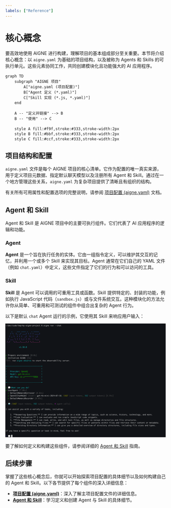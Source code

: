 ```yaml
---
labels: ["Reference"]
---
```


# 核心概念

要高效地使用 AIGNE 进行构建，理解项目的基本组成部分至关重要。本节将介绍核心概念：以 `aigne.yaml` 为基础的项目结构，以及被称为 Agents 和 Skills 的可执行单元。这些元素协同工作，共同创建模块化且功能强大的 AI 应用程序。

```mermaid
graph TD
    subgraph "AIGNE 项目"
        A["aigne.yaml (项目配置)"]
        B["Agent 定义 (*.yaml)"]
        C["Skill 实现 (*.js, *.yaml)"]
    end

    A -- "定义并链接" --> B
    B -- "使用" --> C

    style A fill:#f9f,stroke:#333,stroke-width:2px
    style B fill:#bbf,stroke:#333,stroke-width:2px
    style C fill:#ccf,stroke:#333,stroke-width:2px
```

## 项目结构和配置

`aigne.yaml` 文件是每个 AIGNE 项目的核心清单。它作为配置的唯一真实来源，用于定义项目元数据、指定默认聊天模型以及注册所有 Agent 和 Skill。通过在一个地方管理这些关系，`aigne.yaml` 为复杂项目提供了清晰且有组织的结构。

有关所有可用属性和配置选项的完整说明，请参阅 [项目配置 (aigne.yaml)](./core-concepts-project-configuration.md) 文档。

## Agent 和 Skill

Agent 和 Skill 是 AIGNE 项目中的主要可执行组件。它们代表了 AI 应用程序的逻辑和功能。

### Agent
**Agent** 是一个旨在执行任务的实体。它由一组指令定义，可以维护其交互的记忆，并利用一个或多个 Skill 来实现其目标。Agent 通常在它们自己的 YAML 文件（例如 `chat.yaml`）中定义，这些文件指定了它们的行为和可以访问的工具。

### Skill
**Skill** 是 Agent 可以调用的可重用工具或函数。Skill 提供特定的、封装的功能，例如执行 JavaScript 代码（`sandbox.js`）或与文件系统交互。这种模块化的方法允许你从简单、可重用和可测试的组件中组合出复杂的 Agent 行为。

以下是默认 `chat` Agent 运行的示例，它使用其 Skill 来响应用户输入：

![一个在聊天模式下运行的 Agent](../assets/run/run-default-template-project-in-chat-mode.png)

要了解如何定义和构建这些组件，请参阅详细的 [Agent 和 Skill](./core-concepts-agents-and-skills.md) 指南。

## 后续步骤

掌握了这些核心概念后，你就可以开始探索项目配置的具体细节以及如何构建自己的 Agent 和 Skill。以下各节提供了每个组件的深入详细信息：

- **[项目配置 (aigne.yaml)](./core-concepts-project-configuration.md)**：深入了解主项目配置文件的详细信息。
- **[Agent 和 Skill](./core-concepts-agents-and-skills.md)**：学习定义和创建 Agent 与 Skill 的具体细节。
